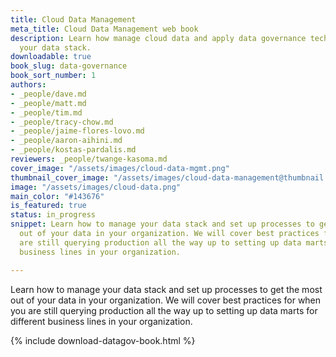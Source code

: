 ```yaml
---
title: Cloud Data Management
meta_title: Cloud Data Management web book
description: Learn how manage cloud data and apply data governance techniques to optimize
  your data stack.
downloadable: true
book_slug: data-governance
book_sort_number: 1
authors:
- _people/dave.md
- _people/matt.md
- _people/tim.md
- _people/tracy-chow.md
- _people/jaime-flores-lovo.md
- _people/aaron-aihini.md
- _people/kostas-pardalis.md
reviewers: _people/twange-kasoma.md
cover_image: "/assets/images/cloud-data-mgmt.png"
thumbnail_cover_image: "/assets/images/cloud-data-management@thumbnail.png"
image: "/assets/images/cloud-data.png"
main_color: "#143676"
is_featured: true
status: in_progress
snippet: Learn how to manage your data stack and set up processes to get the most
  out of your data in your organization. We will cover best practices for when you
  are still querying production all the way up to setting up data marts for different
  business lines in your organization.

---
```

Learn how to manage your data stack and set up processes to get the most out of your data in your organization. We will cover best practices for when you are still querying production all the way up to setting up data marts for different business lines in your organization.

{% include download-datagov-book.html %}

